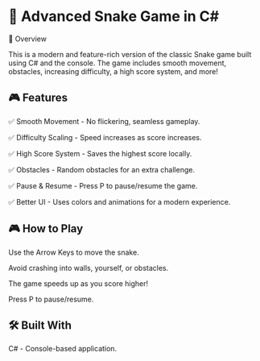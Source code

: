 # 🐍 Advanced Snake Game in C#

📌 Overview

This is a modern and feature-rich version of the classic Snake game built using C# and the console. The game includes smooth movement, obstacles, increasing difficulty, a high score system, and more!

## 🎮 Features

✅ Smooth Movement - No flickering, seamless gameplay.

✅ Difficulty Scaling - Speed increases as score increases.

✅ High Score System - Saves the highest score locally.

✅ Obstacles - Random obstacles for an extra challenge.

✅ Pause & Resume - Press P to pause/resume the game.

✅ Better UI - Uses colors and animations for a modern experience.



## 🎮 How to Play

Use the Arrow Keys to move the snake.

Avoid crashing into walls, yourself, or obstacles.

The game speeds up as you score higher!

Press P to pause/resume.

## 🛠️ Built With

C# - Console-based application.
